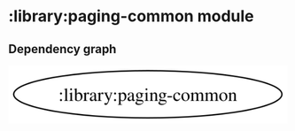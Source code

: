 # :library:paging-common module
## Dependency graph
![Dependency graph](../../docs/images/graphs/dep_graph_library_paging_common.svg)
